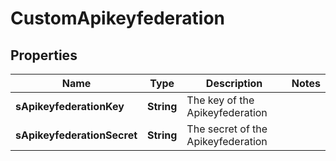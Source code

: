 

# CustomApikeyfederation

## Properties

Name | Type | Description | Notes
------------ | ------------- | ------------- | -------------
**sApikeyfederationKey** | **String** | The key of the Apikeyfederation | 
**sApikeyfederationSecret** | **String** | The secret of the Apikeyfederation | 




